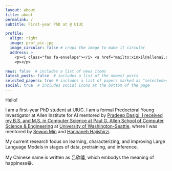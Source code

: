 ```yaml
---
layout: about
title: about
permalink: /
subtitle: First-year PhD at @ UIUC

profile:
  align: right
  image: prof_pic.jpg
  image_circular: false # crops the image to make it circular
  address: >
    <p><i class="fas fa-envelope"></i> <a href="mailto:xinxil@allenai.org">email</a> <i class="fab fa-github"></i> <a href='https://github.com/Alrope123'>github</a> <i class="fab fa-twitter"></i> <a href='https://twitter.com/XinxiLyu'>twitter</a></p>
    <p></p>

news: false  # includes a list of news items
latest_posts: false  # includes a list of the newest posts
selected_papers: true # includes a list of papers marked as "selected={true}"
social: true  # includes social icons at the bottom of the page
---
```


Hello!

I am a first-year PhD student at UIUC. I am a formal Predoctoral Young Investigator at Allen Institute for AI mentored by <a href='https://pdasigi.github.io/'>Pradeep Dasigi. I received my B.S. and M.S. in Computer Science at <a href='https://www.cs.washington.edu'>Paul G. Allen School of Computer Science & Engineering</a> at <a href='http://www.washington.edu/'>University of Washington-Seattle</a>, where I was mentored by <a href='https://shmsw25.github.io/'>Sewon Min</a> and <a href='https://homes.cs.washington.edu/~hannaneh/index.html'>Hannaneh Hajishirzi</a>.

My current research focus on learning, characterizing, and improving Large Language Models in stages of data, pretraining, and inference.

My Chinese name is written as 吕欣禧, which embodys the meaning of happiness:grin:.
